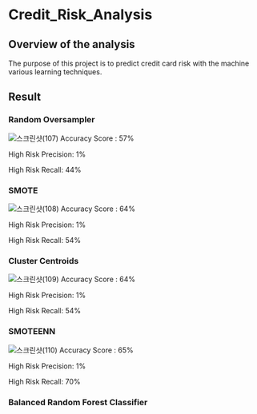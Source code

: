 # Credit_Risk_Analysis

## Overview of the analysis
The purpose of this project is to predict credit card risk with the machine various learning techniques. 

## Result 
### Random Oversampler
![스크린샷(107)](https://user-images.githubusercontent.com/85276431/138642452-14b9c067-fbe7-4798-b6bd-e2c3cbd0bdb1.png)
Accuracy Score : 57%

High Risk Precision: 1%

High Risk Recall: 44%

### SMOTE
![스크린샷(108)](https://user-images.githubusercontent.com/85276431/138642781-71dfd6b0-60fa-4e2d-aae3-6a784b8ac92c.png)
Accuracy Score : 64%

High Risk Precision: 1%

High Risk Recall: 54%

### Cluster Centroids
![스크린샷(109)](https://user-images.githubusercontent.com/85276431/138642917-a74edb84-828a-42c6-9063-2c18ce8a735a.png)
Accuracy Score : 64%

High Risk Precision: 1%

High Risk Recall: 54%

### SMOTEENN
![스크린샷(110)](https://user-images.githubusercontent.com/85276431/138643262-6631e0fe-f690-4762-8972-18b3338b4214.png)
Accuracy Score : 65%

High Risk Precision: 1%

High Risk Recall: 70%

### Balanced Random Forest Classifier

